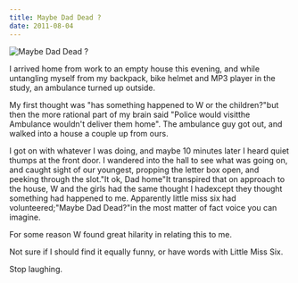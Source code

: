 ```yaml
---
title: Maybe Dad Dead ?
date: 2011-08-04
---
```


![Maybe Dad Dead ?](https://source.unsplash.com/vP3pnOoCiYE/1600x900)

I arrived home from work to an empty house this evening, and while untangling myself from my backpack, bike helmet and MP3 player in the study, an ambulance turned up outside.

My first thought was "has something happened to W or the children?"but then the more rational part of my brain said "Police would visitthe Ambulance wouldn't deliver them home". The ambulance guy got out, and walked into a house a couple up from ours.

I got on with whatever I was doing, and maybe 10 minutes later I heard quiet thumps at the front door. I wandered into the hall to see what was going on, and caught sight of our youngest, propping the letter box open, and peeking through the slot."It ok, Dad home"It transpired that on approach to the house, W and the girls had the same thought I hadexcept they thought something had happened to me. Apparently little miss six had volunteered;"Maybe Dad Dead?"in the most matter of fact voice you can imagine.

For some reason W found great hilarity in relating this to me.

Not sure if I should find it equally funny, or have words with Little Miss Six.

Stop laughing.